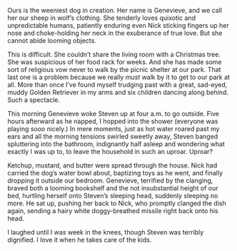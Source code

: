 Ours is the weeniest dog in creation. Her name is Genevieve, and we call her our sheep in wolf’s clothing. She tenderly loves quixotic and unpredictable humans, patiently enduring even Nick sticking fingers up her nose and choke-holding her neck in the exuberance of true love. But she cannot abide looming objects.

This is difficult. She couldn’t share the living room with a Christmas tree. She was suspicious of her food rack for weeks. And she has made some sort of religious vow never to walk by the picnic shelter at our park. That last one is a problem because we really _must_ walk by it to get to our park at all. More than once I’ve found myself trudging past with a great, sad-eyed, muddy Golden Retriever in my arms and six children dancing along behind. Such a spectacle.

This morning Genevieve woke Steven up at four a.m. to go outside. Five hours afterward as he napped, I hopped into the shower (everyone was playing _sooo_ nicely.) In mere moments, just as hot water roared past my ears and all the morning tensions swirled sweetly away, Steven banged spluttering into the bathroom, indignantly half asleep and wondering what exactly I was up to, to leave the household in such an uproar. Uproar?

Ketchup, mustard, and butter were spread through the house. Nick had carried the dog’s water bowl about, baptizing toys as he went, and finally dropping it outside our bedroom. Genevieve, terrified by the clanging, braved both a looming bookshelf and the not insubstantial height of our bed, hurtling herself onto Steven’s sleeping head, suddenly sleeping no more. He sat up, pushing her back to Nick, who promptly clanged the dish again, sending a hairy white doggy-breathed missile right back onto his head.

I laughed until I was week in the knees, though Steven was terribly dignified. I love it when he takes care of the kids. 


